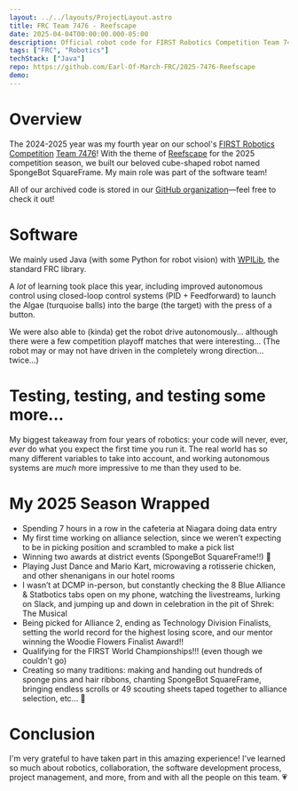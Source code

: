 ```yaml
---
layout: ../../layouts/ProjectLayout.astro
title: FRC Team 7476 - Reefscape
date: 2025-04-04T00:00:00.000-05:00
description: Official robot code for FIRST Robotics Competition Team 7476 during the 2025 Reefscape season.
tags: ["FRC", "Robotics"]
techStack: ["Java"]
repo: https://github.com/Earl-Of-March-FRC/2025-7476-Reefscape
demo: 
---
```


# Overview

The 2024-2025 year was my fourth year on our school's [FIRST Robotics Competition](https://www.firstinspires.org/programs/frc/) [Team 7476](https://www.eomrobotics.com/)! With the theme of [Reefscape](https://www.firstinspires.org/resources/library/frc/season-materials?view=calendar) for the 2025 competition season, we built our beloved cube-shaped robot named SpongeBot SquareFrame. My main role was part of the software team!

All of our archived code is stored in our [GitHub organization](https://github.com/Earl-Of-March-FRC)—feel free to check it out!

# Software
We mainly used Java (with some Python for robot vision) with [WPILib](https://wpilib.org/), the standard FRC library.

A *lot* of learning took place this year, including improved autonomous control using closed-loop control systems (PID + Feedforward) to launch the Algae (turquoise balls) into the barge (the target) with the press of a button.

We were also able to (kinda) get the robot drive autonomously... although there were a few competition playoff matches that were interesting... (The robot may or may not have driven in the completely wrong direction... twice...)

# Testing, testing, and testing some more...
My biggest takeaway from four years of robotics: your code will never, ever, *ever* do what you expect the first time you run it. The real world has so many different variables to take into account, and working autonomous systems are *much* more impressive to me than they used to be.

# My 2025 Season Wrapped
- Spending 7 hours in a row in the cafeteria at Niagara doing data entry
- My first time working on alliance selection, since we weren’t expecting to be in picking position and scrambled to make a pick list
- Winning two awards at district events (SpongeBot SquareFrame!!) 🧽
- Playing Just Dance and Mario Kart, microwaving a rotisserie chicken, and other shenanigans in our hotel rooms
- I wasn’t at DCMP in-person, but constantly checking the 8 Blue Alliance & Statbotics tabs open on my phone, watching the livestreams, lurking on Slack, and jumping up and down in celebration in the pit of Shrek: The Musical
- Being picked for Alliance 2, ending as Technology Division Finalists, setting the world record for the highest losing score, and our mentor winning the Woodie Flowers Finalist Award!!
- Qualifying for the FIRST World Championships!!! (even though we couldn't go)
- Creating so many traditions: making and handing out hundreds of sponge pins and hair ribbons, chanting SpongeBot SquareFrame, bringing endless scrolls or 49 scouting sheets taped together to alliance selection, etc... 🤩

# Conclusion
I'm very grateful to have taken part in this amazing experience! I've learned so much about robotics, collaboration, the software development process, project management, and more, from and with all the people on this team. 💗